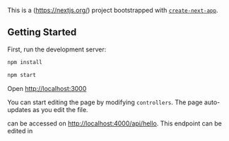 This is a (https://nextjs.org/) project bootstrapped with [`create-next-app`](https://github.com/vercel/next.js/tree/canary/packages/create-next-app).

## Getting Started

First, run the development server:

```bash
npm install

npm start
```

Open [http://localhost:3000](http://localhost:4000) 

You can start editing the page by modifying `controllers`. The page auto-updates as you edit the file.

 can be accessed on [http://localhost:4000/api/hello](http://localhost:4000/api/hello). This endpoint can be edited in



